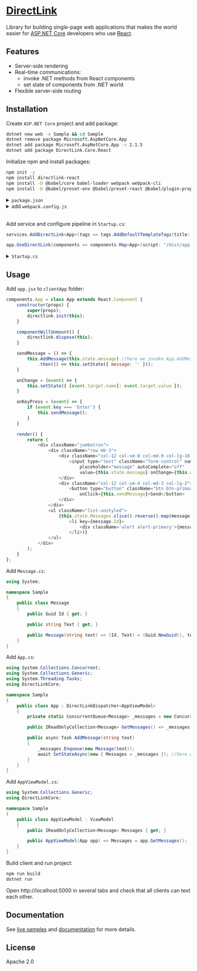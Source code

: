 # [DirectLink](https://directlink.info/)

Library for building single-page web applications that makes the world easier for [ASP.NET Core](https://docs.microsoft.com/en-us/aspnet/core/) developers who use [React](https://reactjs.org).

## Features

- Server-side rendering
- Real-time communications:
    - invoke .NET methods from React components
    - set state of components from .NET world
- Flexible server-side routing

## Installation

Create `ASP.NET Core` project and add package:
```sh
dotnet new web -o Sample && cd Sample
dotnet remove package Microsoft.AspNetCore.App
dotnet add package Microsoft.AspNetCore.App -v 2.1.5
dotnet add package DirectLink.Core.React
```

Initialize npm and install packages:
```sh
npm init -y
npm install directlink-react
npm install -D @babel/core babel-loader webpack webpack-cli
npm install -D @babel/preset-env @babel/preset-react @babel/plugin-proposal-class-properties
```

<details>
    <summary><code>package.json</code></summary>

```json
{
    "name": "sample",
    "version": "1.0.0",
    "description": "",
    "scripts": {
        "build": "webpack"
    },
    "keywords": [],
    "author": "",
    "license": "ISC",
    "dependencies": {
        "directlink-react": "1.0.5"
    },
    "devDependencies": {
        "@babel/core": "7.1.2",
        "@babel/plugin-proposal-class-properties": "7.1.0",
        "@babel/preset-env": "7.1.0",
        "@babel/preset-react": "7.0.0",
        "babel-loader": "8.0.4",
        "webpack": "4.23.1",
        "webpack-cli": "3.1.2"
    }
}
```
</details>

<details>
    <summary>add <code>webpack.config.js</code></summary>

```js
let path = require('path');

module.exports = {
    mode: 'development',
    entry: { app: 'app.jsx' },
    output: {
        path: path.join(__dirname, 'wwwroot/dist'),
        filename: '[name].js'
    },
    resolve: {
        modules: ['clientApp', 'node_modules']
    },
    externals: {
        'react': 'React',
        'react-dom': 'ReactDOM'
    },
    module: {
        rules: [{
            test: /\.jsx?$/,
            exclude: /node_modules/,
            use: {
                loader: 'babel-loader',
                options: {
                    presets: ['@babel/preset-env', '@babel/preset-react'],
                    plugins: ['@babel/plugin-proposal-class-properties']
                }
            }
        }]
    }
};
```
</details>
<br>

Add service and configure pipeline in `Startup.cs`:
```csharp
services.AddDirectLink<App>(tags => tags.AddDefaultTemplateTags(title: "Sample"));
```
```csharp
app.UseDirectLink(components => components.Map<App>(script: "/dist/app.js"));
```

<details>
    <summary><code>Startup.cs</code></summary>

```csharp
using DirectLinkCore;
using Microsoft.AspNetCore.Builder;
using Microsoft.AspNetCore.Hosting;
using Microsoft.Extensions.DependencyInjection;

namespace Sample
{
    public class Startup
    {
        public void ConfigureServices(IServiceCollection services)
        {
            services.AddDirectLink<App>(tags => tags.AddDefaultTemplateTags(title: "Sample"));
        }

        public void Configure(IApplicationBuilder app, IHostingEnvironment env)
        {
            if (env.IsDevelopment()) {
                app.UseDeveloperExceptionPage();
            }

            app.UseDirectLink(components => components.Map<App>(script: "/dist/app.js"));
        }
    }
}
```
</details>

## Usage

Add `app.jsx` to `clientApp` folder:
```js
components.App = class App extends React.Component {
    constructor(props) {
        super(props);
        directlink.init(this);
    }

    componentWillUnmount() {
        directlink.dispose(this);
    }

    sendMessage = () => {
        this.AddMessage(this.state.message) //here we invoke App.AddMessage method
            .then(() => this.setState({ message: '' }));
    }

    onChange = (event) => {
        this.setState({ [event.target.name]: event.target.value });
    }

    onKeyPress = (event) => {
        if (event.key === 'Enter') {
            this.sendMessage();
        }
    }

    render() {
        return (
            <div className="jumbotron">
                <div className="row mb-3">
                    <div className="col-12 col-sm-8 col-md-9 col-lg-10 mb-3 mb-sm-0">
                        <input type="text" className="form-control" name="message"
                            placeholder="message" autoComplete="off"
                            value={this.state.message} onChange={this.onChange} onKeyPress={this.onKeyPress} />
                    </div>
                    <div className="col-12 col-sm-4 col-md-3 col-lg-2">
                        <button type="button" className="btn btn-primary w-100"
                            onClick={this.sendMessage}>Send</button>
                    </div>
                </div>
                <ul className="list-unstyled">
                    {this.state.Messages.slice().reverse().map(message =>
                        <li key={message.Id}>
                            <div className='alert alert-primary'>{message.Text}</div>
                        </li>)}
                </ul>
            </div>
        );
    }
};
```

Add `Message.cs`:
```csharp
using System;

namespace Sample
{
    public class Message
    {
        public Guid Id { get; }

        public string Text { get; }

        public Message(string text) => (Id, Text) = (Guid.NewGuid(), text);
    }
}
```

Add `App.cs`:
```csharp
using System.Collections.Concurrent;
using System.Collections.Generic;
using System.Threading.Tasks;
using DirectLinkCore;

namespace Sample
{
    public class App : DirectLinkDispatcher<AppViewModel>
    {
        private static ConcurrentQueue<Message> _messages = new ConcurrentQueue<Message>();

        public IReadOnlyCollection<Message> GetMessages() => _messages;

        public async Task AddMessage(string text)
        {
            _messages.Enqueue(new Message(text));
            await SetStateAsync(new { Messages = _messages }); //here we setState of App component
        }
    }
}
```

Add `AppViewModel.cs`:
```csharp
using System.Collections.Generic;
using DirectLinkCore;

namespace Sample
{
    public class AppViewModel : ViewModel
    {
        public IReadOnlyCollection<Message> Messages { get; }

        public AppViewModel(App app) => Messages = app.GetMessages();
    }
}
```

Build client and run project:
```sh
npm run build
dotnet run
```

Open http://localhost:5000 in several tabs and check that all clients can text each other.

## Documentation

See [live samples](https://directlink.info/samples) and [documentation](https://directlink.info/docs) for more details.

## License

Apache 2.0